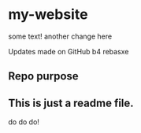 # my-website

some text! another change here

Updates made on GitHub b4 rebasxe
## Repo purpose

## This is just a readme file.

do do do!
